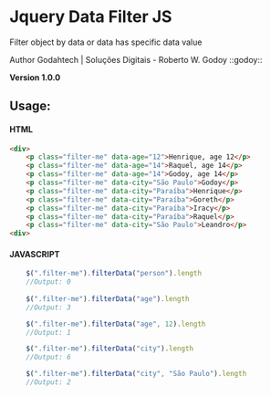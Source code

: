 # Jquery Data Filter JS
<p>Filter object by data or data has specific data value</p>
<p>Author Godahtech | Soluções Digitais - Roberto W. Godoy ::godoy::</p>
<b>Version 1.0.0</b>
 
## Usage:

#### HTML
```html
<div>
    <p class="filter-me" data-age="12">Henrique, age 12</p>
    <p class="filter-me" data-age="14">Raquel, age 14</p>
    <p class="filter-me" data-age="14">Godoy, age 14</p>
    <p class="filter-me" data-city="São Paulo">Godoy</p>
    <p class="filter-me" data-city="Paraíba">Henrique</p>
    <p class="filter-me" data-city="Paraíba">Goreth</p>
    <p class="filter-me" data-city="Paraíba">Iracy</p>
    <p class="filter-me" data-city="Paraíba">Raquel</p>
    <p class="filter-me" data-city="São Paulo">Leandro</p>
<div>
```

#### JAVASCRIPT
```javascript
    $(".filter-me").filterData("person").length
    //Output: 0
    
    $(".filter-me").filterData("age").length
    //Output: 3

    $(".filter-me").filterData("age", 12).length
    //Output: 1

    $(".filter-me").filterData("city").length
    //Output: 6

    $(".filter-me").filterData("city", "São Paulo").length
    //Output: 2
```
